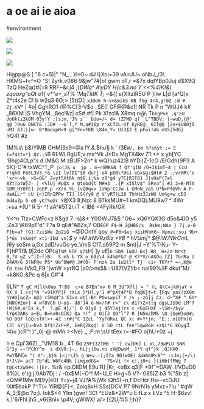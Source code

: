 # a oe ai ie aioa

<wd-tags>#environment</wd-tags>

![](img/kodim03.avif)

![](img/kodim11.avif)

![](img/kodim06.avif)

Higpp@S.[ "8 c=5)|" "N_ , }I=O~ dJ l}Xoj+39 vA:rJU~ oNbJ_/3\ HKMS~t<^*O "S! Zyrk.v086 9&jw"7#]o! gwm oT,r =&7x dqIYBp0Juj d$X9Q TzQ HeZqr)#(=8 RRF~&r.j4 ;}_DWq^  _A_\yDY H{c&3.no Y <<%4)K!&) zqaaxg"oQt o1{ v*"e=\_sT% 'MqTMK T; =&_{( s{XItzIR5U P }liw L|d [a^Q)x Z*t4s2e C! b w2q3 6O;> ]5t)D[j `xJ@o6 h~v>&mikS KB fSg 4r4,g!0Z :d # -Zj.K`V^ | #o| GghRO1 /@%C[3-V$o _SE([ GF@@&cf! NR Tk P n "WUJ4 k# _86XM |S VhgYM, ,8ec!&z| cS# #f\| Pk X!zcI& X8mq o@\ T`bhgPve ,q'EU UoUk(i2kOM 03y!Y ;[s;m,'J% z`` bUo=/~ d= )Z7WD q( _L^TBDV; }~wuD,{@' q@ )9uG DNCT& !JD# --G'[,Y M,a#16p r'xCfZL-nf KyRE@_ 6Il@Q |2e+$U80j5 uMJ 6J|||w- B"BmospH<9 g[^Fn<FKB \84m_Y> Uz3$J E pFwi!4& mS5|5dG} `!rQ4)`#z

1M%s\\ b$)YiMB CHM[9s9=@a IY.&.$hu1j k ' /3E`W/, bn %?s6yt ;= E I=f41t=*} Qz.;5`B RLWLRgUE;v mx^Vk J>Dv MgTX4kv Z1:+> x yb[YC 'Bh@4CLp"s d.(M&G M zBUF>2n* k wQ)!uz42:B hYDi)Z-1cG /ErGdh{9P3 A 5K]-O'#  txWC^T_P` jo(J&_u  jp . m~rGMK&N f Q?'gIN /O+3$1mT~4 j CcU Y!qh0 Fm5L3V3_*& \zI lv)D$^$0 du!j-oA pDB\*@si eGx$g:$Ht# 2 .;vrHR\'o 'xr+~vk_ >S=0&" Z=yt5Xt6N n$0.i;%s zB'g4 yTC|RIF81 J]vHaP{7al 8Zt|ptW}J- | <%lUj #pQX x Qtebd{t M#H3  .{P xISlV$^ 5Rva^j #J 2=B-M7A SBM_HYOfE] zoEP.p +X/n 9U_{vQBqvv 1zWp'CCJw i GMnN_z&S U*N>Pf@Vh A F-deALLr" cU {<)IRnIPPw TI]_lS(/y9 @ V'yRT)L28 ThhHz3JzWU Uo%g+w cD3 0d4uZp 5 eD yCf%e@r Y`@X3 8;Nzc 8 BTksMU#~1 kmDQLMU9w? ^ 4Wr :+sa.*(U" R 5- ^! aA^#5T2\ iT <`lB6 <4FyRk/GR

Y<^n TIz>CWFc<z K$gd 7 -s}&+   Y0OW.J7&$ "O6~ xQ6YQX3G d5o&4)D y5 ;Ze3 \K69pT'd" F?a 9 qE#"ABZs,7 OB`EGP F$-H 2@HBG/x  BsHm;NAe } 7j,o-B F}b=a? !G}:?zi$We 2p2iG `~@DOntY qoy` @=F0>$uj xisHVoK6~ Npnzc:soi 9b+  }*Gs )v&m$Y xt1-IbU vn]`*$ y >M IrNVRz6Iz +Y8  * hVUm|^ $@!W7WrCmL 16*y soSm a,Gx zdD/vuGo ye_VmS Cf7_s69P2 m Sm)|J ~Y'%T(Ku- Y-F}hPTf& 9|2do OP`C@]%M kTF q7$`H| ]y $uE|$`n SbM 1uOU 6<} RR_ H+2n'Nr<t B,fV gZ v^]I~f}B-  S m5 b YX o_69z\4 k4%@F&? @ K?*V/nA$Oq fZ] ?brRa U Z4AM/G 3?NF@e P5* Uo^0W#@ J#(0~ F'nzk 2a 1u2tl* Tj' ci+ TKYr* =~,K@e fd tew` {Vk0_F9  '(wtW >yrRQ ]s0/>ns5& : U87(VZ!Ib< naI99%/lF dkut"M/ +k8KG;&Pc q 6|x G#"4

6LN^ `T gC H[ltkOop T!B8  c>e B7En"mv 6 M_3d"Xfl| = " (L G\C=jk@jaY v RX V I.>s|*N "=91nYP|F !XLx }*H],y'1 #^pXt4P*B fq@K}t=t {Fqv yas?zX0m hY#U[qcZ> A@3 c5WqU^a S3vn ot[-B! POwswpiT Y /v ;-zG]j Cz: d~^X# ^_6Y* ]NN{#2o+} 4 wf8VCh U~o$- d8']4 d-W>/F# r>^ c\ d1?)Z<t[q dgsLJ$9d iM"7 !W{6#;o'Es k,f  ?,pE 4}/'| O 0[y8 j 4SY)aj]rs c_<6xEHXF -\SW~/$yw lYgK3ARs a~EL B=kx0sQ[KJ Qa !)^ z O|[J QD"l^7 R }N5mzhMk \Q |$eW}o@#; %O DBf lGQ|sfX!>+ 4Z :r#|"C 1ZcL 'YyFdRvi QC x( #>Y*jn; "E:: o[8Pn)O (3l a?j[u~bv4 bf$!ZxF+P, EeR{2kqQ: U 5O ctL fen"5qw86H +zQi*G kOyg`3 !4)u }cR"! )"_0j-@ mMn ><Ne} _  ;P;m:\sU tEex r=-#FO o[hU+0z +j

h e Cpi'36Z\ _"\fM18 b , 4T 6o z`9F{32TWB ' '} cw}DK] L o\,73wPLU $NR G"2y ~-"PCbY^m  i dXV9:|-, hL}j]6w.no zH@DwoM_ 1*Y qf^}k ,QJHX0 PwY`&N(` m ^( X"-,$}S [<j!\I% g W+v.-);I?a 9D)wOE( &4WVUP<8^" :cJm;(+/\) B*J\V= acT 7b"dL W6Fc4Nk [imgxdU&=  '7S>Vi !< c!,j0+s }|iHb{fPWg 7 t@C<t2w0#< !|Er. ` %r& =p.OIlDM E9u'R] |Kr, <oBx q3]F *9f"=DAW .I/VDuD0 8%}L e')g j:0Ab7Dj : / -0x$M(~O^! M~U_E H>g~5 V?- 085]Z b3 %"5b z|<QM#1Mw M[9y]e0} Y=y~j4 VJ?A%jWk iQhS(~n,f DcHcr Hu--vcDJU: !X#$bakP ?':T(= YiR@{F}<, Zoiq8xH SSs[DCV P7 9NrN1s yMxz>?!u ' #qW A_3;$@o ?o;). tok$<4 YIm )gwr!`3C! ^EUz&*2W^u E:fLz x EVz ^5 H-$6zv! k,)'6/Fhl jh5 _v6{BnIx \p4V; gWWX/ a/> [{2Uj%5 /;h}?